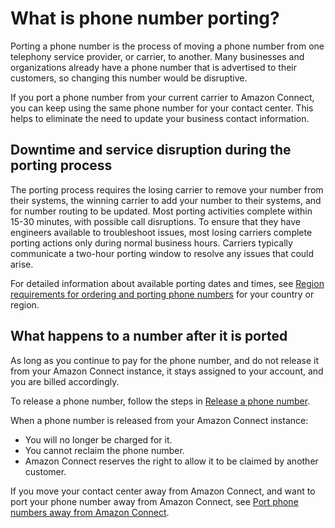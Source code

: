 # What is phone number porting?<a name="what-is-phone-number-porting"></a>

Porting a phone number is the process of moving a phone number from one telephony service provider, or carrier, to another\. Many businesses and organizations already have a phone number that is advertised to their customers, so changing this number would be disruptive\.

If you port a phone number from your current carrier to Amazon Connect, you can keep using the same phone number for your contact center\. This helps to eliminate the need to update your business contact information\.

## Downtime and service disruption during the porting process<a name="porting-downtime"></a>

The porting process requires the losing carrier to remove your number from their systems, the winning carrier to add your number to their systems, and for number routing to be updated\. Most porting activities complete within 15\-30 minutes, with possible call disruptions\. To ensure that they have engineers available to troubleshoot issues, most losing carriers complete porting actions only during normal business hours\. Carriers typically communicate a two\-hour porting window to resolve any issues that could arise\. 

For detailed information about available porting dates and times, see [Region requirements for ordering and porting phone numbers](phone-number-requirements.md) for your country or region\. 

## What happens to a number after it is ported<a name="what-happens-after-number-porting"></a>

As long as you continue to pay for the phone number, and do not release it from your Amazon Connect instance, it stays assigned to your account, and you are billed accordingly\. 

To release a phone number, follow the steps in [Release a phone number](release-phone-number.md)\.

When a phone number is released from your Amazon Connect instance:
+ You will no longer be charged for it\.
+ You cannot reclaim the phone number\.
+ Amazon Connect reserves the right to allow it to be claimed by another customer\.

If you move your contact center away from Amazon Connect, and want to port your phone number away from Amazon Connect, see [Port phone numbers away from Amazon Connect](port-away.md)\. 